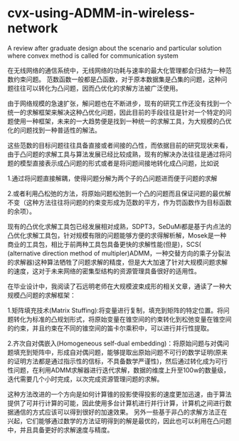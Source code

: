 # cvx-using-ADMM-in-wireless-network


A review after graduate design about the scenario and particular solution where convex method is called for communication system
  
  在无线网络的通信系统中，无线网络的功耗与速率的最大化管理都会归结为一种范数约束问题。 范数函数一般都是凸函数，对于原本数据集是凸集的问题，这种问题往往可以转化为凸问题，因而凸优化的求解方法被广泛使用。
  
  由于网络规模的急速扩张，解问题也在不断进步，现有的研究工作还没有找到一个统一的求解框架来解决这种凸优化问题，因此目前的手段往往是针对一个特定的问题使用一种框架，未来的一大趋势便是找到一种统一的求解工具，为大规模的凸优化的问题找到一种普适性的解法。
  
  这些范数的目标问题往往具备直接或者间接的凸性，而依据目前的研究现状来看，由于凸问题的求解工具与算法发展已经比较成熟，现有的解决办法往往是通过将问题的模型直接表示成凸问题的形式或者是将问题间接地转化成凸问题，比如说
  
  1.通过将问题直接解耦，使得问题分解为两个子的凸问题进而便于问题的求解
  
  2.或者利用凸松弛的方法，将原始问题松弛到一个凸的问题而且保证问题的最优解不变（这种方法往往将问题的约束变形成为范数的平方，作为罚函数作为目标函数的余项）。
  
  现有的凸优化求解工具包已经发展相对成熟，SDPT3，SeDuMi都是基于内点法的凸优化求解工具包，针对规模有限的问题能够方便的求得解析解，Mosek是一种商业的工具包，相比于前两种工具包具备更快的求解性能(但是)，SCS( (alternative direction method of multipler)ADMM，一种交替方向的乘子分裂法的求解器)这种算法牺牲了问题求解的精度，但是大大加速了针对大规模问题求解的速度，这对于未来网络的密集型结构的资源管理具备很好的适用性。

  在毕业设计中，我阅读了石远明老师在大规模波束成形的相关文章，通读了一种大规模凸问题的求解框架：
  
  1.矩阵填充技术(Matrix Stuffing):将变量进行复制，填充到矩阵的特定位置。将问题转化为标准的凸规划形式，将原始变量在锥空间的约束转化到松弛变量在锥空间的约束，并且约束在不同的锥空间的笛卡尔乘积中，可以进行并行性提取。
  
  2.齐次自对偶嵌入(Homogeneous self-dual embedding)：将原始问题与对偶问题填充到矩阵中，形成自对偶问题，能够提取出原始问题不可行的数学证明(原来的证明方法都是通过指示性的信标，不具备数学严谨性)，然后通过转化成为可行性问题，在利用ADMM求解器进行迭代求解，数据的维度上升至100w的数量级，迭代需要几个小时完成，以次完成资源管理问题的求解。
  
  这种方法改进的一个方向是如何计算锥的投影使得投影的速度更加迅速，由于算法提供了可并行计算的可能，因此使用多台计算机进行并行计算，计算机之间进行数据通信的方式应该可以得到很好的加速效果。
  另外一些基于非凸的求解方法正在兴起，它们能够通过数学的方法证明得到的解是最优的，因此也可以利用在凸问题中，并且具备更好的求解速度与精度。
